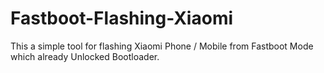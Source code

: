 # Fastboot-Flashing-Xiaomi
This a simple tool for flashing Xiaomi Phone / Mobile from Fastboot Mode which already Unlocked Bootloader.
